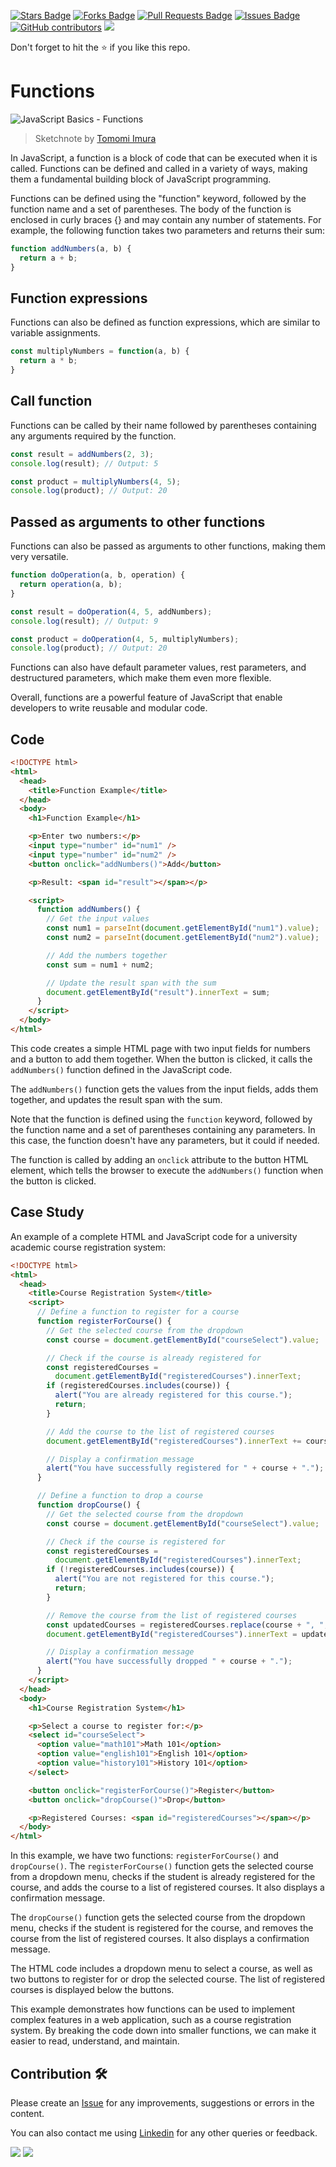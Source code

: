 <a href="https://github.com/drshahizan/learn-php/stargazers"><img src="https://img.shields.io/github/stars/drshahizan/learn-php" alt="Stars Badge"/></a>
<a href="https://github.com/drshahizan/learn-php/network/members"><img src="https://img.shields.io/github/forks/drshahizan/learn-php" alt="Forks Badge"/></a>
<a href="https://github.com/drshahizan/learn-php/pulls"><img src="https://img.shields.io/github/issues-pr/drshahizan/learn-php" alt="Pull Requests Badge"/></a>
<a href="https://github.com/drshahizan/learn-php/issues"><img src="https://img.shields.io/github/issues/drshahizan/learn-php" alt="Issues Badge"/></a>
<a href="https://github.com/drshahizan/learn-php/graphs/contributors"><img alt="GitHub contributors" src="https://img.shields.io/github/contributors/drshahizan/learn-php?color=2b9348"></a>
![](https://visitor-badge.glitch.me/badge?page_id=drshahizan/learn-php)

Don't forget to hit the :star: if you like this repo.

# Functions
![JavaScript Basics - Functions](webdev-js-functions.png)
> Sketchnote by [Tomomi Imura](https://twitter.com/girlie_mac)
> 
In JavaScript, a function is a block of code that can be executed when it is called. Functions can be defined and called in a variety of ways, making them a fundamental building block of JavaScript programming.

Functions can be defined using the "function" keyword, followed by the function name and a set of parentheses. The body of the function is enclosed in curly braces {} and may contain any number of statements. For example, the following function takes two parameters and returns their sum:

```javascript
function addNumbers(a, b) {
  return a + b;
}
```
## Function expressions
Functions can also be defined as function expressions, which are similar to variable assignments. 

```javascript
const multiplyNumbers = function(a, b) {
  return a * b;
}
```
## Call function 
Functions can be called by their name followed by parentheses containing any arguments required by the function. 

```javascript
const result = addNumbers(2, 3);
console.log(result); // Output: 5

const product = multiplyNumbers(4, 5);
console.log(product); // Output: 20
```
## Passed as arguments to other functions
Functions can also be passed as arguments to other functions, making them very versatile. 

```javascript
function doOperation(a, b, operation) {
  return operation(a, b);
}

const result = doOperation(4, 5, addNumbers);
console.log(result); // Output: 9

const product = doOperation(4, 5, multiplyNumbers);
console.log(product); // Output: 20
```

Functions can also have default parameter values, rest parameters, and destructured parameters, which make them even more flexible.

Overall, functions are a powerful feature of JavaScript that enable developers to write reusable and modular code.

## Code

```html
<!DOCTYPE html>
<html>
  <head>
    <title>Function Example</title>
  </head>
  <body>
    <h1>Function Example</h1>

    <p>Enter two numbers:</p>
    <input type="number" id="num1" />
    <input type="number" id="num2" />
    <button onclick="addNumbers()">Add</button>

    <p>Result: <span id="result"></span></p>

    <script>
      function addNumbers() {
        // Get the input values
        const num1 = parseInt(document.getElementById("num1").value);
        const num2 = parseInt(document.getElementById("num2").value);

        // Add the numbers together
        const sum = num1 + num2;

        // Update the result span with the sum
        document.getElementById("result").innerText = sum;
      }
    </script>
  </body>
</html>
```

This code creates a simple HTML page with two input fields for numbers and a button to add them together. When the button is clicked, it calls the `addNumbers()` function defined in the JavaScript code. 

The `addNumbers()` function gets the values from the input fields, adds them together, and updates the result span with the sum. 

Note that the function is defined using the `function` keyword, followed by the function name and a set of parentheses containing any parameters. In this case, the function doesn't have any parameters, but it could if needed. 

The function is called by adding an `onclick` attribute to the button HTML element, which tells the browser to execute the `addNumbers()` function when the button is clicked.

## Case Study
An example of a complete HTML and JavaScript code for a university academic course registration system:

```html
<!DOCTYPE html>
<html>
  <head>
    <title>Course Registration System</title>
    <script>
      // Define a function to register for a course
      function registerForCourse() {
        // Get the selected course from the dropdown
        const course = document.getElementById("courseSelect").value;

        // Check if the course is already registered for
        const registeredCourses =
          document.getElementById("registeredCourses").innerText;
        if (registeredCourses.includes(course)) {
          alert("You are already registered for this course.");
          return;
        }

        // Add the course to the list of registered courses
        document.getElementById("registeredCourses").innerText += course + ", ";

        // Display a confirmation message
        alert("You have successfully registered for " + course + ".");
      }

      // Define a function to drop a course
      function dropCourse() {
        // Get the selected course from the dropdown
        const course = document.getElementById("courseSelect").value;

        // Check if the course is registered for
        const registeredCourses =
          document.getElementById("registeredCourses").innerText;
        if (!registeredCourses.includes(course)) {
          alert("You are not registered for this course.");
          return;
        }

        // Remove the course from the list of registered courses
        const updatedCourses = registeredCourses.replace(course + ", ", "");
        document.getElementById("registeredCourses").innerText = updatedCourses;

        // Display a confirmation message
        alert("You have successfully dropped " + course + ".");
      }
    </script>
  </head>
  <body>
    <h1>Course Registration System</h1>

    <p>Select a course to register for:</p>
    <select id="courseSelect">
      <option value="math101">Math 101</option>
      <option value="english101">English 101</option>
      <option value="history101">History 101</option>
    </select>

    <button onclick="registerForCourse()">Register</button>
    <button onclick="dropCourse()">Drop</button>

    <p>Registered Courses: <span id="registeredCourses"></span></p>
  </body>
</html>

```

In this example, we have two functions: `registerForCourse()` and `dropCourse()`. The `registerForCourse()` function gets the selected course from a dropdown menu, checks if the student is already registered for the course, and adds the course to a list of registered courses. It also displays a confirmation message.

The `dropCourse()` function gets the selected course from the dropdown menu, checks if the student is registered for the course, and removes the course from the list of registered courses. It also displays a confirmation message.

The HTML code includes a dropdown menu to select a course, as well as two buttons to register for or drop the selected course. The list of registered courses is displayed below the buttons.

This example demonstrates how functions can be used to implement complex features in a web application, such as a course registration system. By breaking the code down into smaller functions, we can make it easier to read, understand, and maintain.
## Contribution 🛠️
Please create an [Issue](https://github.com/drshahizan/learn-php/issues) for any improvements, suggestions or errors in the content.

You can also contact me using [Linkedin](https://www.linkedin.com/in/drshahizan/) for any other queries or feedback.

![](https://komarev.com/ghpvc/?username=drshahizan&label=Views&color=0e75b6&style=flat)
![](https://hit.yhype.me/github/profile?user_id=81284918)

